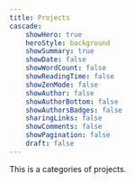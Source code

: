 ```yaml
---
title: Projects
cascade:
    showHero: true
    heroStyle: background
    showSummary: true
    showDate: false
    showWordCount: false
    showReadingTime: false
    showZenMode: false
    showAuthor: false
    showAuthorBottom: false
    showAuthorsBadges: false
    sharingLinks: false
    showComments: false
    showPagination: false
    draft: false
---
```


This is a categories of projects.
